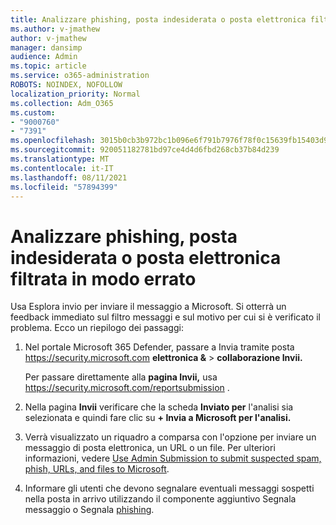 ```yaml
---
title: Analizzare phishing, posta indesiderata o posta elettronica filtrata in modo errato
ms.author: v-jmathew
author: v-jmathew
manager: dansimp
audience: Admin
ms.topic: article
ms.service: o365-administration
ROBOTS: NOINDEX, NOFOLLOW
localization_priority: Normal
ms.collection: Adm_O365
ms.custom:
- "9000760"
- "7391"
ms.openlocfilehash: 3015b0cb3b972bc1b096e6f791b7976f78f0c15639fb15403d9b0c134a09e1cf
ms.sourcegitcommit: 920051182781bd97ce4d4d6fbd268cb37b84d239
ms.translationtype: MT
ms.contentlocale: it-IT
ms.lasthandoff: 08/11/2021
ms.locfileid: "57894399"
---
```

# <a name="investigate-phishing-spam-or-incorrectly-filtered-email"></a>Analizzare phishing, posta indesiderata o posta elettronica filtrata in modo errato

Usa Esplora invio per inviare il messaggio a Microsoft. Si otterrà un feedback immediato sul filtro messaggi e sul motivo per cui si è verificato il problema. Ecco un riepilogo dei passaggi:

1. Nel portale Microsoft 365 Defender, passare a Invia tramite posta <https://security.microsoft.com> **elettronica &** \> **collaborazione Invii.**

   Per passare direttamente alla **pagina Invii,** usa <https://security.microsoft.com/reportsubmission> .

2. Nella pagina **Invii** verificare che la scheda **Inviato per** l'analisi sia selezionata e quindi fare clic su **+ Invia a Microsoft per l'analisi.**

3. Verrà visualizzato un riquadro a comparsa con l'opzione per inviare un messaggio di posta elettronica, un URL o un file. Per ulteriori informazioni, vedere [Use Admin Submission to submit suspected spam, phish, URLs, and files to Microsoft](https://docs.microsoft.com/microsoft-365/security/office-365-security/admin-submission).

4. Informare gli utenti che devono segnalare eventuali messaggi sospetti nella posta in arrivo utilizzando il componente aggiuntivo Segnala messaggio o Segnala [phishing](https://docs.microsoft.com/microsoft-365/security/office-365-security/enable-the-report-message-add-in).
